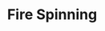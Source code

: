 ---
layout: post
title: Fire Spinning

importance: 0

short: fire-arts

header: [
"We designed, built, modeled, and controlled an inverted pendulum system for our Control theory class.",
""
]

specs: [
[code-fork, [Arduino C, MATLAB]],
[laptop, [Arduino]],
[gear, [DC Motor]]
]

images: [
  ['/img/inverted-pendulum/banner.jpg', 'The system in SolidWorks.'],
  ['/img/inverted-pendulum/project.jpg', "The physical system — quite the resemblance."]
]
---